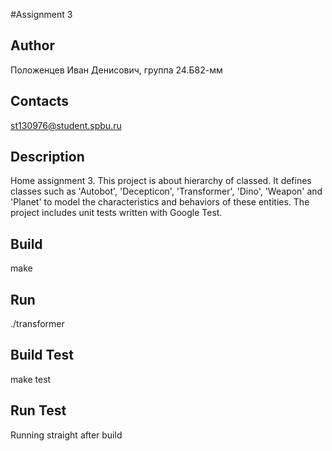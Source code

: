 #Assignment 3
## Author
Положенцев Иван Денисович, группа 24.Б82-мм
## Contacts
st130976@student.spbu.ru
## Description
Home assignment 3. This project is about hierarchy of classed. It defines classes such as 'Autobot', 'Decepticon', 'Transformer', 'Dino', 'Weapon' and 'Planet' to model the characteristics and behaviors of these entities. The project includes unit tests written with Google Test.
## Build
make
## Run
./transformer
## Build Test
make test
## Run Test
Running straight after build
